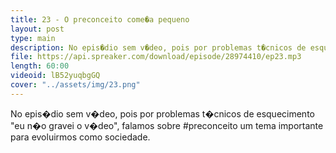 ```yaml
---
title: 23 - O preconceito come�a pequeno
layout: post
type: main
description: No epis�dio sem v�deo, pois por problemas t�cnicos de esquecimento "eu n�o gravei o v�deo", falamos sobre #preconceito um tema importante para evoluirmos como sociedade.
file: https://api.spreaker.com/download/episode/28974410/ep23.mp3
length: 60:00
videoid: lB52yuqbgGQ
cover: "../assets/img/23.png"
---
```


No epis�dio sem v�deo, pois por problemas t�cnicos de esquecimento "eu n�o gravei o v�deo", falamos sobre #preconceito um tema importante para evoluirmos como sociedade.